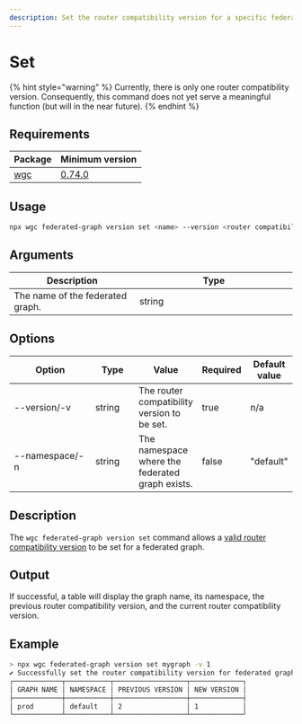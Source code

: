 ```yaml
---
description: Set the router compatibility version for a specific federated graph.
---
```


# Set

{% hint style="warning" %}
Currently, there is only one router compatibility version. Consequently, this command does not yet serve a meaningful function (but will in the near future).
{% endhint %}

## Requirements

| Package               | Minimum version                                                          |
| --------------------- | ------------------------------------------------------------------------ |
| [wgc](../../intro.md) | [0.74.0](https://github.com/wundergraph/cosmo/releases/tag/wgc%400.74.0) |

## Usage

```bash
npx wgc federated-graph version set <name> --version <router compatibility version>
```

## Arguments

<table><thead><tr><th width="367.97265625">Description</th><th width="568.53515625">Type</th></tr></thead><tbody><tr><td>The name of the federated graph.</td><td>string</td></tr></tbody></table>

## Options

<table><thead><tr><th width="169.07421875">Option</th><th width="89.453125">Type</th><th>Value</th><th>Required</th><th>Default value</th></tr></thead><tbody><tr><td>--version/-v</td><td>string</td><td>The router compatibility version to be set.</td><td>true</td><td>n/a</td></tr><tr><td>--namespace/-n</td><td>string</td><td>The namespace where the federated graph exists.</td><td>false</td><td>"default"</td></tr></tbody></table>

## Description

The `wgc federated-graph version set` command allows a [valid router compatibility version](../../router/compatibility-version/list.md) to be set for a federated graph.

## Output

If successful, a table will display the graph name, its namespace, the previous router compatibility version, and the current router compatibility version.

## Example

```bash
> npx wgc federated-graph version set mygraph -v 1
✔ Successfully set the router compatibility version for federated graph "prod" to 1.
┌────────────┬───────────┬──────────────────┬─────────────┐
│ GRAPH NAME │ NAMESPACE │ PREVIOUS VERSION │ NEW VERSION │
├────────────┼───────────┼──────────────────┼─────────────┤
│ prod       │ default   │ 2                │ 1           │
└────────────┴───────────┴──────────────────┴─────────────┘
```

